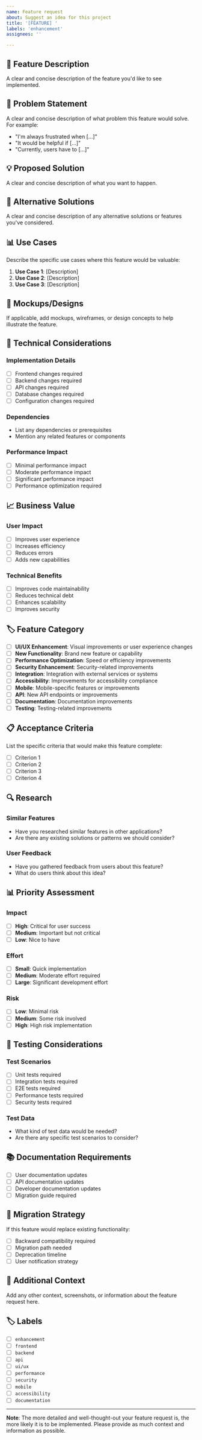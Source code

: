 ```yaml
---
name: Feature request
about: Suggest an idea for this project
title: '[FEATURE] '
labels: 'enhancement'
assignees: ''

---
```


## 🚀 Feature Description

A clear and concise description of the feature you'd like to see implemented.

## 🎯 Problem Statement

A clear and concise description of what problem this feature would solve. For example:
- "I'm always frustrated when [...]"
- "It would be helpful if [...]"
- "Currently, users have to [...]"

## 💡 Proposed Solution

A clear and concise description of what you want to happen.

## 🔄 Alternative Solutions

A clear and concise description of any alternative solutions or features you've considered.

## 📊 Use Cases

Describe the specific use cases where this feature would be valuable:

1. **Use Case 1**: [Description]
2. **Use Case 2**: [Description]
3. **Use Case 3**: [Description]

## 🎨 Mockups/Designs

If applicable, add mockups, wireframes, or design concepts to help illustrate the feature.

## 🔧 Technical Considerations

### Implementation Details
- [ ] Frontend changes required
- [ ] Backend changes required
- [ ] API changes required
- [ ] Database changes required
- [ ] Configuration changes required

### Dependencies
- List any dependencies or prerequisites
- Mention any related features or components

### Performance Impact
- [ ] Minimal performance impact
- [ ] Moderate performance impact
- [ ] Significant performance impact
- [ ] Performance optimization required

## 📈 Business Value

### User Impact
- [ ] Improves user experience
- [ ] Increases efficiency
- [ ] Reduces errors
- [ ] Adds new capabilities

### Technical Benefits
- [ ] Improves code maintainability
- [ ] Reduces technical debt
- [ ] Enhances scalability
- [ ] Improves security

## 🏷️ Feature Category

- [ ] **UI/UX Enhancement**: Visual improvements or user experience changes
- [ ] **New Functionality**: Brand new feature or capability
- [ ] **Performance Optimization**: Speed or efficiency improvements
- [ ] **Security Enhancement**: Security-related improvements
- [ ] **Integration**: Integration with external services or systems
- [ ] **Accessibility**: Improvements for accessibility compliance
- [ ] **Mobile**: Mobile-specific features or improvements
- [ ] **API**: New API endpoints or improvements
- [ ] **Documentation**: Documentation improvements
- [ ] **Testing**: Testing-related improvements

## 📋 Acceptance Criteria

List the specific criteria that would make this feature complete:

- [ ] Criterion 1
- [ ] Criterion 2
- [ ] Criterion 3
- [ ] Criterion 4

## 🔍 Research

### Similar Features
- Have you researched similar features in other applications?
- Are there any existing solutions or patterns we should consider?

### User Feedback
- Have you gathered feedback from users about this feature?
- What do users think about this idea?

## 📊 Priority Assessment

### Impact
- [ ] **High**: Critical for user success
- [ ] **Medium**: Important but not critical
- [ ] **Low**: Nice to have

### Effort
- [ ] **Small**: Quick implementation
- [ ] **Medium**: Moderate effort required
- [ ] **Large**: Significant development effort

### Risk
- [ ] **Low**: Minimal risk
- [ ] **Medium**: Some risk involved
- [ ] **High**: High risk implementation

## 🧪 Testing Considerations

### Test Scenarios
- [ ] Unit tests required
- [ ] Integration tests required
- [ ] E2E tests required
- [ ] Performance tests required
- [ ] Security tests required

### Test Data
- What kind of test data would be needed?
- Are there any specific test scenarios to consider?

## 📚 Documentation Requirements

- [ ] User documentation updates
- [ ] API documentation updates
- [ ] Developer documentation updates
- [ ] Migration guide required

## 🔄 Migration Strategy

If this feature would replace existing functionality:
- [ ] Backward compatibility required
- [ ] Migration path needed
- [ ] Deprecation timeline
- [ ] User notification strategy

## 📝 Additional Context

Add any other context, screenshots, or information about the feature request here.

## 🏷️ Labels

- [ ] `enhancement`
- [ ] `frontend`
- [ ] `backend`
- [ ] `api`
- [ ] `ui/ux`
- [ ] `performance`
- [ ] `security`
- [ ] `mobile`
- [ ] `accessibility`
- [ ] `documentation`

---

**Note**: The more detailed and well-thought-out your feature request is, the more likely it is to be implemented. Please provide as much context and information as possible.